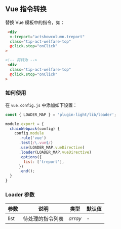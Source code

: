 ## Vue 指令转换


替换 Vue 模板中的指令，如：

```html
 <div
  v-treport="actshowcolumn.treport"
  class="tip-act-welfare-top"
  @click.stop="onClick"
>

<!-- 将转为 -->
 <div
  class="tip-act-welfare-top"
  @click.stop="onClick"
>
```

### 如何使用

在 `vue.config.js` 中添加如下设置：

```js
const { LOADER_MAP } = 'plugin-light/lib/loader';

module.export = {
  chainWebpack(config) {
    config.module
      .rule('vue')
      .test(/\.vue$/)
      .use(LOADER_MAP.vueDirective)
      .loader(LOADER_MAP.vueDirective)
      .options({
        list: ['treport'],
      })
      .end();
  }
}
```

### Loader 参数

| 参数 | 说明             | 类型    | 默认值 |
| ---- | ---------------- | ------- | ------ |
| list | 待处理的指令列表 | _array_ | -      |
